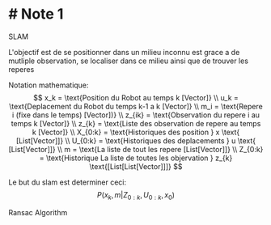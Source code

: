 # # Note 1

SLAM

L'objectif est de se positionner dans un milieu inconnu est grace a de mutliple observation, se localiser dans ce milieu ainsi que de trouver les reperes

Notation mathematique:
$$
x_k = \text{Position du Robot au temps k [Vector]} \\
u_k = \text{Deplacement du Robot du temps k-1 a k [Vector]} \\
m_i = \text{Repere i (fixe dans le temps) [Vector])} \\
z_{ik} = \text{Observation du repere i au temps k [Vector]} \\
z_{k} = \text{Liste des observation de repere au temps k [Vector]} \\
X_{0:k} = \text{Historiques des position } x \text{ [List[Vector]]} \\
U_{0:k} = \text{Historiques des deplacements } u \text{ [List[Vector]]} \\
m = \text{La liste de tout les repere [List[Vector]]} \\
Z_{0:k} = \text{Historique La liste de toutes les objervation } z_{k} \text{[List[List[Vector]]]}
$$


Le but du slam est determiner ceci:
$$
P(x_k, m| Z_{0:k}, U_{0:k}, x_0)
$$


Ransac Algorithm